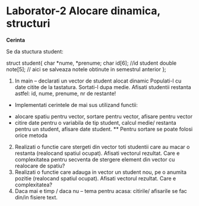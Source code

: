# Laborator-2 Alocare dinamica, structuri

**Cerinta**

Se da stuctura student: 

struct student{
char *nume, *prenume;
char id[6];   //id student
double note[5]; // aici se salveaza notele obtinute in semestrul anterior
};

1. In main – declarati un vector de student alocat dinamic Populati-l cu date citite de la tastatura. Sortati-l dupa medie. Afisati studentii  restanta astfel: id, nume, prenume, nr de restante!  
* Implementati cerintele de mai sus utilizand functii: 
-  alocare spatiu pentru vector, sortare pentru vector, afisare pentru vector
-  citire date pentru o variabila de tip student, calcul medie/ restanta pentru un student, afisare date student. 
** Pentru sortare se poate folosi orice metoda
2. Realizati o functie care stergeti din vector toti studentii care au macar o restanta (realocand spatiul ocupat).  Afisati vectorul rezultat. Care e complexitatea pentru secventa de stergere element din vector cu realocare de spatiu? 
3. Realizati o functie care adauga in vector un student nou, pe o anumita pozitie (realocand spatiul ocupat).  Afisati vectorul rezultat.  Care e complexitatea?
4. Daca mai e timp / daca nu – tema pentru acasa: citirile/ afisarile se fac din/in fisiere text.
